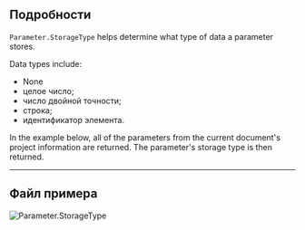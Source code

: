 ## Подробности
`Parameter.StorageType` helps determine what type of data a parameter stores.

Data types include:
- None
- целое число;
- число двойной точности;
- строка;
- идентификатор элемента.

In the example below, all of the parameters from the current document's project information are returned. The parameter's storage type is then returned.

___
## Файл примера

![Parameter.StorageType](./Revit.Elements.Parameter.StorageType_img.jpg)
